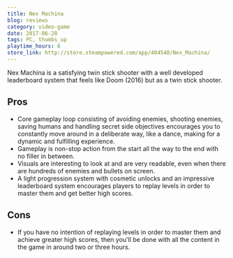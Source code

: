 ```yaml
---
title: Nex Machina
blog: reviews
category: video-game
date: 2017-06-28
tags: PC, thumbs_up
playtime_hours: 6
store_link: http://store.steampowered.com/app/404540/Nex_Machina/
---
```

Nex Machina is a satisfying twin stick shooter with a well developed leaderboard system that feels like Doom (2016) but as a twin stick shooter.

## Pros

- Core gameplay loop consisting of avoiding enemies, shooting enemies, saving humans and handling secret side objectives encourages you to constantly move around in a deliberate way, like a dance, making for a dynamic and fulfilling experience.
- Gameplay is non-stop action from the start all the way to the end with no filler in between.
- Visuals are interesting to look at and are very readable, even when there are hundreds of enemies and bullets on screen.
- A light progression system with cosmetic unlocks and an impressive leaderboard system encourages players to replay levels in order to master them and get better high scores.

## Cons

- If you have no intention of replaying levels in order to master them and achieve greater high scores, then you'll be done with all the content in the game in around two or three hours.
